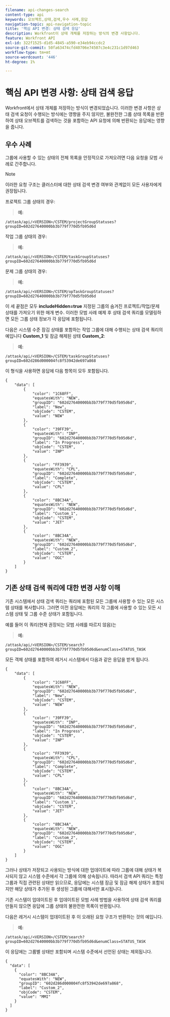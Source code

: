 ```yaml
---
filename: api-changes-search
content-type: api
keywords: 오브젝트,상태,검색,우수 사례,응답
navigation-topic: api-navigation-topic
title: '핵심 API 변경: 상태 검색 응답'
description: Workfront이 상태 개체를 저장하는 방식의 변경 사항입니다.
feature: Workfront API
exl-id: 322f1525-d1d5-4845-a590-e34eb94ccdc2
source-git-commit: 50fa63474cfd40706e74507c3e4c231c1d97d463
workflow-type: tm+mt
source-wordcount: '446'
ht-degree: 1%

---
```


# 핵심 API 변경 사항: 상태 검색 응답

Workfront에서 상태 개체를 저장하는 방식이 변경되었습니다. 이러한 변경 사항은 상태 검색 요청이 수행되는 방식에는 영향을 주지 않지만, 불완전한 그룹 상태 목록을 반환하여 상태 오브젝트를 검색하는 것을 포함하는 API 요청에 의해 반환되는 응답에는 영향을 줍니다.

## 우수 사례

그룹에 사용할 수 있는 상태의 전체 목록을 안정적으로 가져오려면 다음 요청을 모범 사례로 간주합니다.

>[!NOTE]
>
>이러한 요청 구조는 클러스터에 대한 상태 검색 변경 여부와 관계없이 모든 사용자에게 권장됩니다.

프로젝트 그룹 상태의 경우:

>**예:**

```
/attask/api/<VERSION>/CSTEM/projectGroupStatuses?groupID=602d27640000bb3b779f770d5fb95d6d
```

작업 그룹 상태의 경우:

>**예:**

```
/attask/api/<VERSION>/CSTEM/taskGroupStatuses?groupID=602d27640000bb3b779f770d5fb95d6d
```

문제 그룹 상태의 경우:

>**예:**

```
/attask/api/<VERSION>/CSTEM/opTaskGroupStatuses?groupID=602d27640000bb3b779f770d5fb95d6d
```

이 세 끝점은 모두 **includeHidden=true** 지정된 그룹의 숨겨진 프로젝트/작업/문제 상태를 가져오기 위한 매개 변수. 이러한 모범 사례 예제 후 상태 검색 쿼리를 모델링하면 모든 그룹 상태 정보가 각 응답에 포함됩니다.

다음은 시스템 수준 잠김 상태를 포함하는 작업 그룹에 대해 수행되는 상태 검색 쿼리의 예입니다 **Custom_1** 및 잠금 해제된 상태 **Custom_2**:

>**예:**

```
/attask/api/<VERSION>/CSTEM/taskGroupStatuses?groupID=602d286d000004fc8f53942de697a868
```

이 형식을 사용하면 응답에 다음 항목이 모두 포함됩니다.

```
{
    "data": [
        {
            "color": "1C68FF",
            "equatesWith": "NEW",
            "groupID": "602d27640000bb3b779f770d5fb95d6d",
            "label": "New",
            "objCode": "CSTEM",
            "value": "NEW"
        },
        {
            "color": "39FF39",
            "equatesWith": "INP",
            "groupID": "602d27640000bb3b779f770d5fb95d6d",
            "label": "In Progress",
            "objCode": "CSTEM",
            "value": "INP"
        },
        {
            "color": "FF3939",
            "equatesWith": "CPL",
            "groupID": "602d27640000bb3b779f770d5fb95d6d",
            "label": "Complete",
            "objCode": "CSTEM",
            "value": "CPL"
        },
        {
            "color": "8BC34A",
            "equatesWith": "NEW",
            "groupID": "602d27640000bb3b779f770d5fb95d6d",
            "label": "Custom_1",
            "objCode": "CSTEM",
            "value": "JET"
        },
        {
            "color": "8BC34A",
            "equatesWith": "NEW",
            "groupID": "602d27640000bb3b779f770d5fb95d6d",
            "label": "Custom_2",
            "objCode": "CSTEM",
            "value": "OGC"
        }
    ]
}
```

## 기존 상태 검색 쿼리에 대한 변경 사항 이해

기존 시스템에서 상태 검색 쿼리는 쿼리에 포함된 모든 그룹에 사용할 수 있는 모든 시스템 상태를 복사합니다. 그러면 이전 응답에는 쿼리의 각 그룹에 사용할 수 있는 모든 시스템 상태 및 그룹 수준 상태가 포함됩니다.

예를 들어 이 쿼리(현재 권장되는 모범 사례를 따르지 않음)는

>**예:**

```
/attask/api/<VERSION>/CSTEM/search?groupID=602d27640000bb3b779f770d5fb95d6d&enumClass=STATUS_TASK
```

모든 객체 상태를 포함하여 레거시 시스템에서 다음과 같은 응답을 받게 됩니다.

```
{
    "data": [
        {
            "color": "1C68FF",
            "equatesWith": "NEW",
            "groupID": "602d27640000bb3b779f770d5fb95d6d",
            "label": "New",
            "objCode": "CSTEM",
            "value": "NEW"
        },
        {
            "color": "39FF39",
            "equatesWith": "INP",
            "groupID": "602d27640000bb3b779f770d5fb95d6d",
            "label": "In Progress",
            "objCode": "CSTEM",
            "value": "INP"
        },
        {
            "color": "FF3939",
            "equatesWith": "CPL",
            "groupID": "602d27640000bb3b779f770d5fb95d6d",
            "label": "Complete",
            "objCode": "CSTEM",
            "value": "CPL"
        },
        {
            "color": "8BC34A",
            "equatesWith": "NEW",
            "groupID": "602d27640000bb3b779f770d5fb95d6d",
            "label": "Custom_1",
            "objCode": "CSTEM",
            "value": "JET"
        },
        {
            "color": "8BC34A",
            "equatesWith": "NEW",
            "groupID": "602d27640000bb3b779f770d5fb95d6d",
            "label": "Custom_2",
            "objCode": "CSTEM",
            "value": "OGC"
        }
    ]
}
```

그러나 상태가 저장되고 사용되는 방식에 대한 업데이트에 따라 그룹에 대해 상태가 복사되지 않고 시스템 수준에서 각 그룹에 의해 상속됩니다. 따라서 검색 API 쿼리는 특정 그룹과 직접 관련된 상태만 읽으므로, 응답에는 시스템 잠금 및 잠금 해제 상태가 포함되지만 해당 상태가 추가된 후 생성된 그룹에 대해서만 표시됩니다.

기존 시스템이 업데이트된 후 업데이트된 모범 사례 방법을 사용하여 상태 검색 쿼리를 만들지 않으면 응답에 그룹 상태의 불완전한 목록이 반환됩니다.

다음은 레거시 시스템이 업데이트된 후 이 오래된 요청 구조가 반환하는 것의 예입니다.

>**예:**

```
/attask/api/<VERSION>/CSTEM/search?groupID=602d27640000bb3b779f770d5fb95d6d&enumClass=STATUS_TASK
```

이 응답에는 그룹별 상태만 포함되며 시스템 수준에서 선언된 상태는 제외됩니다.

```
{
  "data": [
    {
      "color": "8BC34A",
      "equatesWith": "NEW",
      "groupID": "602d286d000004fc8f53942de697a868",
      "label": "Custom_2",
      "objCode": "CSTEM",
      "value": "MMI"
    }
  ]
}
```
